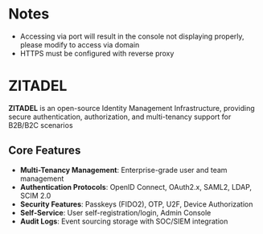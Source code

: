 # Notes
- Accessing via port will result in the console not displaying properly, please modify to access via domain
- HTTPS must be configured with reverse proxy

# ZITADEL

**ZITADEL** is an open-source Identity Management Infrastructure, providing secure authentication, authorization, and multi-tenancy support for B2B/B2C scenarios

## Core Features

- **Multi-Tenancy Management**: Enterprise-grade user and team management
- **Authentication Protocols**: OpenID Connect, OAuth2.x, SAML2, LDAP, SCIM 2.0
- **Security Features**: Passkeys (FIDO2), OTP, U2F, Device Authorization
- **Self-Service**: User self-registration/login, Admin Console
- **Audit Logs**: Event sourcing storage with SOC/SIEM integration
